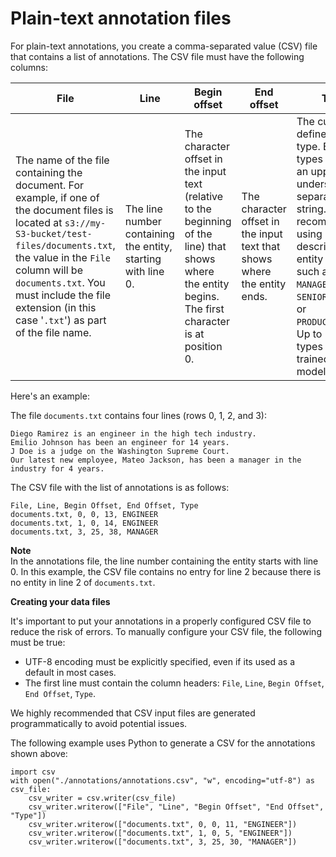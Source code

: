 # Plain\-text annotation files<a name="cer-annotation-csv"></a>

For plain\-text annotations, you create a comma\-separated value \(CSV\) file that contains a list of annotations\. The CSV file must have the following columns:


| File | Line | Begin offset | End offset | Type | 
| --- | --- | --- | --- | --- | 
|  The name of the file containing the document\. For example, if one of the document files is located at `s3://my-S3-bucket/test-files/documents.txt`, the value in the `File` column will be `documents.txt`\. You must include the file extension \(in this case '`.txt`'\) as part of the file name\.  |  The line number containing the entity, starting with line 0\.  |  The character offset in the input text \(relative to the beginning of the line\) that shows where the entity begins\. The first character is at position 0\.  |  The character offset in the input text that shows where the entity ends\.  |  The customer\-defined entity type\. Entity types must be an uppercase, underscore\-separated string\. We recommend using descriptive entity types such as `MANAGER`, `SENIOR_MANAGER`, or `PRODUCT_CODE`\. Up to 25 entity types can be trained per model\.  | 

Here's an example:

The file `documents.txt` contains four lines \(rows 0, 1, 2, and 3\):

```
Diego Ramirez is an engineer in the high tech industry.
Emilio Johnson has been an engineer for 14 years.
J Doe is a judge on the Washington Supreme Court.
Our latest new employee, Mateo Jackson, has been a manager in the industry for 4 years.
```

The CSV file with the list of annotations is as follows: 

```
File, Line, Begin Offset, End Offset, Type
documents.txt, 0, 0, 13, ENGINEER
documents.txt, 1, 0, 14, ENGINEER
documents.txt, 3, 25, 38, MANAGER
```

**Note**  
In the annotations file, the line number containing the entity starts with line 0\. In this example, the CSV file contains no entry for line 2 because there is no entity in line 2 of `documents.txt`\.

**Creating your data files**

It's important to put your annotations in a properly configured CSV file to reduce the risk of errors\. To manually configure your CSV file, the following must be true:
+ UTF\-8 encoding must be explicitly specified, even if its used as a default in most cases\.
+ The first line must contain the column headers: `File`, `Line`, `Begin Offset`, `End Offset`, `Type`\.

We highly recommended that CSV input files are generated programmatically to avoid potential issues\.

The following example uses Python to generate a CSV for the annotations shown above:

```
import csv 
with open("./annotations/annotations.csv", "w", encoding="utf-8") as csv_file:
    csv_writer = csv.writer(csv_file)
    csv_writer.writerow(["File", "Line", "Begin Offset", "End Offset", "Type"])
    csv_writer.writerow(["documents.txt", 0, 0, 11, "ENGINEER"])
    csv_writer.writerow(["documents.txt", 1, 0, 5, "ENGINEER"])
    csv_writer.writerow(["documents.txt", 3, 25, 30, "MANAGER"])
```